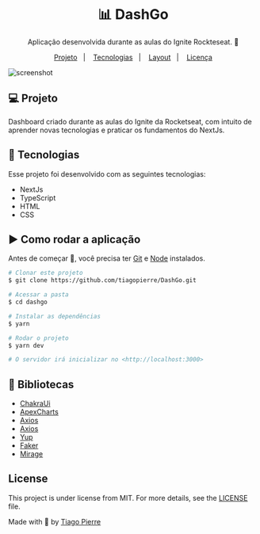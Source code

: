 <h1 align="center">📊 DashGo</h1>
<p align="center">Aplicação desenvolvida durante as aulas do Ignite Rockteseat. 🚀</p>

<p align="center">
  <a href="#-projeto">Projeto</a>&nbsp;&nbsp;&nbsp;|&nbsp;&nbsp;&nbsp;
  <a href="#-tecnologias">Tecnologias</a>&nbsp;&nbsp;&nbsp;|&nbsp;&nbsp;&nbsp;
  <a href="#-layout">Layout</a>&nbsp;&nbsp;&nbsp;|&nbsp;&nbsp;&nbsp;
  <a href="#memo-licença">Licença</a>
</p>

<img src="https://github.com/tiagopierre/DashGo/blob/main/screencapture/screencapture-localhost-3000-dashboard-2022-03-28-15_28_08.png?raw=true" alt="screenshot"/>


## 💻 Projeto

Dashboard criado durante as aulas do Ignite da Rocketseat, com intuito de aprender novas tecnologias e praticar os fundamentos do NextJs.

## 🚀 Tecnologias

Esse projeto foi desenvolvido com as seguintes tecnologias:

- NextJs
- TypeScript
- HTML
- CSS

## ▶️ Como rodar a aplicação 

Antes de começar :checkered_flag:, você precisa ter [Git](https://git-scm.com) e [Node](https://nodejs.org/en/) instalados.

```bash
# Clonar este projeto
$ git clone https://github.com/tiagopierre/DashGo.git

# Acessar a pasta
$ cd dashgo

# Instalar as dependências 
$ yarn

# Rodar o projeto
$ yarn dev

# O servidor irá inicializar no <http://localhost:3000>
```

## 📁 Bibliotecas

- [ChakraUi](https://chakra-ui.com/)
- [ApexCharts](https://apexcharts.com/)
- [Axios](https://axios-http.com/) 
- [Axios](https://axios-http.com/)
- [Yup](https://www.npmjs.com/package/yup)
- [Faker](https://www.npmjs.com/package/faker)
- [Mirage](hhttps://miragejs.com/)

## License

This project is under license from MIT. For more details, see the [LICENSE](LICENSE.md) file.


Made with
💜 by <a href="https://github.com/tiagopierre" target="_blank">Tiago Pierre</a>
